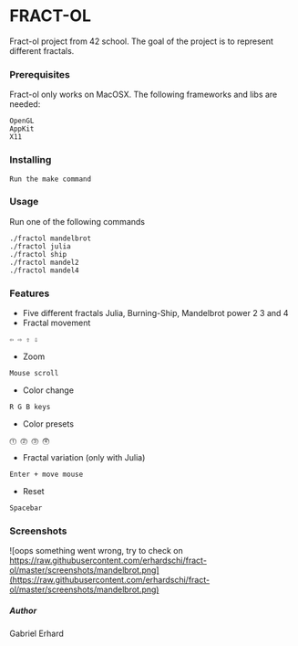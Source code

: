 # FRACT-OL
Fract-ol project from 42 school. The goal of the project is to represent different
fractals.

### Prerequisites

Fract-ol only works on MacOSX.
The following frameworks and libs are needed:
```
OpenGL
AppKit
X11
```

### Installing
```
Run the make command
```

### Usage

Run one of the following commands
```
./fractol mandelbrot
./fractol julia
./fractol ship
./fractol mandel2
./fractol mandel4
```

### Features

* Five different fractals Julia, Burning-Ship, Mandelbrot power 2 3 and 4
* Fractal movement
```
⇦ ⇨ ⇧ ⇩
```
* Zoom
```
Mouse scroll
```
* Color change
```
R G B keys
```
* Color presets
```
⓵ ⓶ ⓷ ⓸
```
* Fractal variation (only with Julia)
```
Enter + move mouse
```
* Reset
```
Spacebar
```

### Screenshots

![oops something went wrong, try to check on https://raw.githubusercontent.com/erhardschi/fract-ol/master/screenshots/mandelbrot.png](https://raw.githubusercontent.com/erhardschi/fract-ol/master/screenshots/mandelbrot.png)

##### Author
Gabriel Erhard
